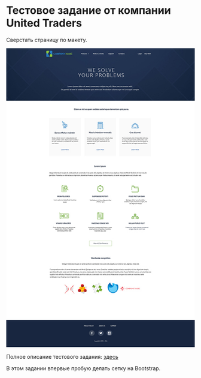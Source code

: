 # Тестовое задание от компании United Traders

Сверстать страницу по макету.

![Logo](./img/site-small.jpg)

Полное описание тестового задания: [здесь](test-markup-task.md)

В этом задании впервые пробую делать сетку на Bootstrap.